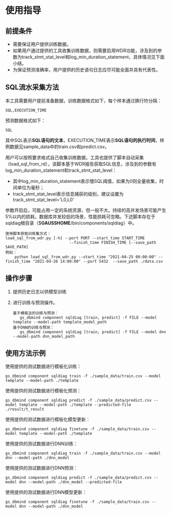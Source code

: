 # 使用指导

## 前提条件<a name="zh-cn_topic_0283137132_zh-cn_topic_0059779027_s7c2e433674384463a42b1e562a499257"></a>

-   需要保证用户提供训练数据。
-   如果用户通过提供的工具收集训练数据，则需要启用WDR功能，涉及到的参数为track\_stmt\_stat\_level和log\_min\_duration\_statement，具体情况见下面小结。
-   为保证预测准确率，用户提供的历史语句日志应尽可能全面并具有代表性。

## SQL流水采集方法<a name="section11673554164710"></a>

本工具需要用户提前准备数据，训练数据格式如下，每个样本通过换行符分隔：

```
SQL,EXECUTION_TIME
```

预测数据格式如下：

```
SQL
```

其中SQL表示**SQL语句的文本**，EXECUTION\_TIME表示**SQL语句的执行时间**，样例数据见sample\_data中的train.csv和predict.csv。

用户可以按照要求格式自己收集训练数据，工具也提供了脚本自动采集（load\_sql\_from\_rd），该脚本基于WDR报告获取SQL信息，涉及到的参数有log\_min\_duration\_statement和track\_stmt\_stat\_level：

-   其中log\_min\_duration\_statement表示慢SQL阈值，如果为0则全量收集，时间单位为毫秒；
-   track\_stmt\_stat\_level表示信息捕获的级别，建议设置为track\_stmt\_stat\_level='L0,L0'

参数开启后，可能占用一定的系统资源，但一般不大。持续的高并发场景可能产生5%以内的损耗，数据库并发较低的场景，性能损耗可忽略。下述脚本存在于sqldiag根目录（$**GAUSSHOME**/bin/components/sqldiag）中。

```
使用脚本获取训练集方式：
load_sql_from_wdr.py [-h] --port PORT --start_time START_TIME
                            --finish_time FINISH_TIME [--save_path SAVE_PATH]
例如：
    python load_sql_from_wdr.py --start_time "2021-04-25 00:00:00" --finish_time "2021-04-26 14:00:00" --port 5432  --save_path ./data.csv
```

## 操作步骤<a name="zh-cn_topic_0283137132_section43562171391"></a>

1.  提供历史日志以供模型训练
2.  进行训练与预测操作。

    ```
    基于模板法的训练与预测：
       gs_dbmind component sqldiag [train, predict] -f FILE --model template --model-path template_model_path 
    基于DNN的训练与预测：
       gs_dbmind component sqldiag [train, predict] -f FILE --model dnn --model-path dnn_model_path
    ```


## 使用方法示例<a name="zh-cn_topic_0283137132_section1835821733910"></a>

使用提供的测试数据进行模板化训练：

```
gs_dbmind component sqldiag train -f ./sample_data/train.csv --model template --model-path ./template 
```

使用提供的测试数据进行模板化预测：

```
gs_dbmind component sqldiag predict -f ./sample_data/predict.csv --model template --model-path ./template --predicted-file ./result/t_result
```

使用提供的测试数据进行模板化模型更新：

```
gs_dbmind component sqldiag finetune -f ./sample_data/train.csv --model template --model-path ./template 
```

使用提供的测试数据进行DNN训练：

```
gs_dbmind component sqldiag train -f ./sample_data/train.csv --model dnn --model-path ./dnn_model 
```

使用提供的测试数据进行DNN预测：

```
gs_dbmind component sqldiag predict -f ./sample_data/predict.csv --model dnn --model-path ./dnn_model --predicted-file 
```

使用提供的测试数据进行DNN模型更新：

```
gs_dbmind component sqldiag finetune -f ./sample_data/train.csv --model dnn --model-path ./dnn_model
```

